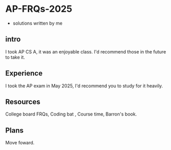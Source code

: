# AP-FRQs-2025
* solutions written by me

## intro 
I took AP CS A, it was an enjoyable class. I'd recommend those in the future to take it.

## Experience 
I took the AP exam in May 2025, I'd recommend you to study for it heavily.

## Resources 
College board FRQs, Coding bat , Course time, Barron's book.

## Plans 
Move foward.
